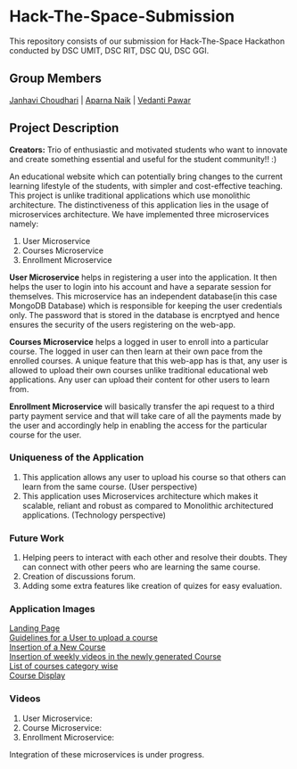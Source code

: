 # Hack-The-Space-Submission

This repository consists of our submission for Hack-The-Space Hackathon conducted by DSC UMIT, DSC RIT, DSC QU, DSC GGI.
<h2>Group Members</h2>

[Janhavi Choudhari](https://github.com/Janhavikc)   |  [Aparna Naik](https://github.com/aparna0522)   |   [Vedanti Pawar](https://github.com/vedantipawar)

<h2>Project Description</h2>
<b>Creators:</b> Trio of enthusiastic and motivated students who want to innovate and create something essential and useful for the student community!! :)

An educational website which can potentially bring changes to the current learning lifestyle of the students, with simpler and cost-effective teaching. This project is unlike traditional applications which use monolithic architecture. The distinctiveness of this application lies in the usage of microservices architecture. We have implemented three microservices namely:

1. User Microservice
2. Courses Microservice
3. Enrollment Microservice

<b>User Microservice</b> helps in registering a user into the application. It then helps the user to login into his account and have a separate session for themselves. This microservice has an independent database(in this case MongoDB Database) which is responsible for keeping the user credentials only. The password that is stored in the database is encrptyed and hence ensures the security of the users registering on the web-app.  

<b>Courses Microservice</b> helps a logged in user to enroll into a particular course. The logged in user can then learn at their own pace from the enrolled courses. A unique feature that this web-app has is that, any user is allowed to upload their own courses unlike traditional educational web applications. Any user can upload their content for other users to learn from. 

<b>Enrollment Microservice</b> will basically transfer the api request to a third party payment service and that will take care of all the payments made by the user and accordingly help in enabling the access for the particular course for the user.

<h3>Uniqueness of the Application</h3>

1. This application allows any user to upload his course so that others can learn from the same course. (User perspective)
2. This application uses Microservices architecture which makes it scalable, reliant and robust as compared to Monolithic architectured applications. (Technology perspective)

<h3>Future Work</h3>

1. Helping peers to interact with each other and resolve their doubts. They can connect with other peers who are learning the same course. 
2. Creation of discussions forum. 
3. Adding some extra features like creation of quizes for easy evaluation. 

<h3>Application Images</h3>

[Landing Page](https://user-images.githubusercontent.com/63536585/115154881-c2e30e00-a09a-11eb-8ccd-eff647dd5180.png) \
[Guidelines for a User to upload a course](https://user-images.githubusercontent.com/63536585/115154936-1b1a1000-a09b-11eb-8cb0-f1ae22ac3347.png) \
[Insertion of a New Course](https://user-images.githubusercontent.com/63536585/115154916-f58d0680-a09a-11eb-8554-fd29dbe21cfc.png) \
[Insertion of weekly videos in the newly generated Course](https://user-images.githubusercontent.com/63536585/115154971-47ce2780-a09b-11eb-8697-8ec764178a6e.png) \
[List of courses category wise](https://user-images.githubusercontent.com/63536585/115154992-659b8c80-a09b-11eb-9d00-494ae7967ad5.png) \
[Course Display](https://user-images.githubusercontent.com/63536585/115155031-9380d100-a09b-11eb-959d-d73213086e4e.png) 

<h3>Videos</h3>

1. User Microservice: 
2. Course Microservice:
3. Enrollment Microservice:

Integration of these microservices is under progress.
